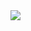 <img src="https://raw.githubusercontent.com/EdsonLucasbd/EdsonLucasbd/main/images/pixel-jeff-matrix-s.gif"/>
